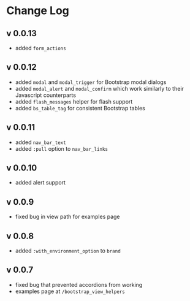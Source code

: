 # Change Log

## v 0.0.13

* added `form_actions`

## v 0.0.12

* added `modal` and `modal_trigger` for Bootstrap modal dialogs
* added `modal_alert` and `modal_confirm` which work similarly to their Javascript counterparts
* added `flash_messages` helper for flash support
* added `bs_table_tag` for consistent Bootstrap tables

## v 0.0.11

* added `nav_bar_text`
* added `:pull` option to `nav_bar_links`

## v 0.0.10

* added alert support

## v 0.0.9

* fixed bug in view path for examples page

## v 0.0.8

* added `:with_environment_option` to `brand`

## v 0.0.7

* fixed bug that prevented accordions from working
* examples page at `/bootstrap_view_helpers`
